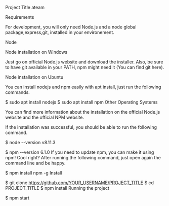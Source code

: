 Project Title
ateam

Requirements

For development, you will only need Node.js and a node global package,express,git, installed in your environement.

Node

Node installation on Windows

Just go on official Node.js website and download the installer. Also, be sure to have git available in your PATH, npm might need it (You can find git here).

Node installation on Ubuntu

You can install nodejs and npm easily with apt install, just run the following commands.

$ sudo apt install nodejs
$ sudo apt install npm
Other Operating Systems

You can find more information about the installation on the official Node.js website and the official NPM website.

If the installation was successful, you should be able to run the following command.

$ node --version
v8.11.3

$ npm --version
6.1.0
If you need to update npm, you can make it using npm! Cool right? After running the following command, just open again the command line and be happy.

$ npm install npm -g
Install

$ git clone https://github.com/YOUR_USERNAME/PROJECT_TITLE
$ cd PROJECT_TITLE
$ npm install
Running the project

$ npm start